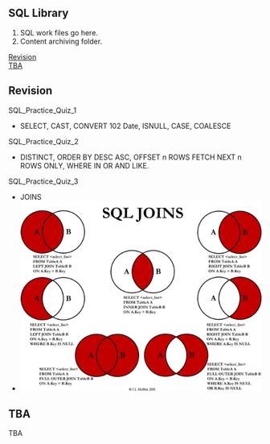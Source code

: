 <!-- FAQ Section Starts -->
## SQL Library
1. SQL work files go here.
2. Content archiving folder.

<!-- Add link to the sections -->
[Revision](#Revision) <br>
[TBA](#TBA) <br>

<!-- FAQ Section Ends -->


<!-- Revision Section Starts -->
## Revision
SQL_Practice_Quiz_1
* SELECT, CAST, CONVERT 102 Date, ISNULL, CASE, COALESCE

SQL_Practice_Quiz_2
* DISTINCT, ORDER BY DESC ASC, OFFSET n ROWS FETCH NEXT n ROWS ONLY, WHERE IN OR AND LIKE.

SQL_Practice_Quiz_3
* JOINS
* ![alt text](https://raw.githubusercontent.com/mommafish/BCG_Rise/main/SQL_Library/Screenshot%20Notes/JOINS%20Functions.png)
<!-- Revision Section Ends -->


<!-- TBA Section Starts -->
## TBA
TBA
<!-- TBA Section Ends -->
